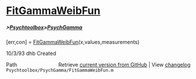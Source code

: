 # [FitGammaWeibFun](FitGammaWeibFun)
##### >[Psychtoolbox](Psychtoolbox)>[PsychGamma](PsychGamma)

[err,con] = [FitGammaWeibFun](FitGammaWeibFun)(x,values,measurements)  
  
10/3/93   dhb   Created  




<div class="code_header" style="text-align:right;">
  <span style="float:left;">Path&nbsp;&nbsp;</span> <span class="counter">Retrieve <a href=
  "https://raw.github.com/Psychtoolbox-3/Psychtoolbox-3/beta/Psychtoolbox/PsychGamma/FitGammaWeibFun.m">current version from GitHub</a> | View <a href=
  "https://github.com/Psychtoolbox-3/Psychtoolbox-3/commits/beta/Psychtoolbox/PsychGamma/FitGammaWeibFun.m">changelog</a></span>
</div>
<div class="code">
  <code>Psychtoolbox/PsychGamma/FitGammaWeibFun.m</code>
</div>


